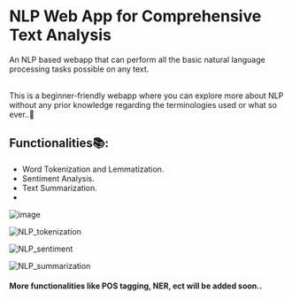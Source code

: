 # NLP Web App for Comprehensive Text Analysis

An NLP based webapp that can perform all the basic natural language processing tasks possible on any text.

<br>
This is a beginner-friendly webapp where you can explore more about NLP without any prior knowledge regarding the terminologies used or what so ever..💙
<br>

## Functionalities📚:

- Word Tokenization and Lemmatization.
- Sentiment Analysis.
- Text Summarization.
- 
![image](https://github.com/user-attachments/assets/561f2c96-89d1-4916-a68a-80b6a13c6fff)

![NLP_tokenization](https://github.com/urvimehta20/TY_MinorProject/assets/80567458/a07f9e26-1b94-4dc9-82a0-7b8730b4569e)

![NLP_sentiment](https://github.com/urvimehta20/TY_MinorProject/assets/80567458/0e33a610-38c7-4d34-87ed-5c31892239bd)

![NLP_summarization](https://github.com/urvimehta20/TY_MinorProject/assets/80567458/c3c6c4da-788d-4c1d-afca-8a528f277d9c)

#### More functionalities like POS tagging, NER, ect will be added soon.. 
